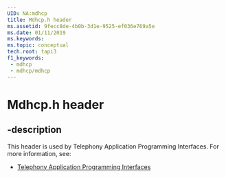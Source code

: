 ```yaml
---
UID: NA:mdhcp
title: Mdhcp.h header
ms.assetid: 9fecc8de-4b0b-3d1e-9525-ef036e769a5e
ms.date: 01/11/2019
ms.keywords: 
ms.topic: conceptual
tech.root: tapi3
f1_keywords:
 - mdhcp
 - mdhcp/mdhcp
---
```


# Mdhcp.h header


## -description

This header is used by Telephony Application Programming Interfaces. For more information, see:

- [Telephony Application Programming Interfaces](../_tapi3/index.md)

